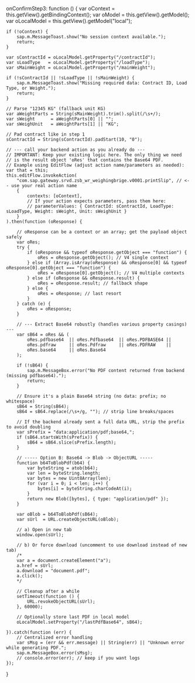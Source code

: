 onConfirmStep3: function () {
    var oContext     = this.getView().getBindingContext();
    var oModel       = this.getView().getModel();
    var oLocalModel  = this.getView().getModel("local");

    if (!oContext) {
        sap.m.MessageToast.show("No session context available.");
        return;
    }

    var sContractId = oLocalModel.getProperty("/contractId");
    var sLoadType   = oLocalModel.getProperty("/loadType");
    var sMainWeight = oLocalModel.getProperty("/mainWeight");

    if (!sContractId || !sLoadType || !sMainWeight) {
        sap.m.MessageToast.show("Missing required data: Contract ID, Load Type, or Weight.");
        return;
    }

    // Parse "12345 KG" (fallback unit KG)
    var aWeightParts = String(sMainWeight).trim().split(/\s+/);
    var sWeight      = aWeightParts[0] || "";
    var sWeighUnit   = aWeightParts[1] || "KG";

    // Pad contract like in step 1
    sContractId = String(sContractId).padStart(10, "0");

    // --- call your backend action as you already do ---
    // IMPORTANT: Keep your existing logic here. The only thing we need
    // is the result object 'oRes' that contains the Base64 PDF.
    // Example using EditFlow (adjust action name/parameters as needed):
    var that = this;
    this.editFlow.invokeAction(
        "com.sap.gateway.srvd.zsb_wr_weighingbrige.v0001.printSlip", // <-- use your real action name
        {
            contexts: [oContext],
            // If your action expects parameters, pass them here:
            // parameterValues: { ContractId: sContractId, LoadType: sLoadType, Weight: sWeight, Unit: sWeighUnit }
        }
    ).then(function (oResponse) {

        // oResponse can be a context or an array; get the payload object safely
        var oRes;
        try {
            if (oResponse && typeof oResponse.getObject === "function") {
                oRes = oResponse.getObject(); // V4 single context
            } else if (Array.isArray(oResponse) && oResponse[0] && typeof oResponse[0].getObject === "function") {
                oRes = oResponse[0].getObject(); // V4 multiple contexts
            } else if (oResponse && oResponse.result) {
                oRes = oResponse.result; // fallback shape
            } else {
                oRes = oResponse; // last resort
            }
        } catch (e) {
            oRes = oResponse;
        }

        // --- Extract Base64 robustly (handles various property casings) ---
        var sB64 = oRes && (
            oRes.pdfbase64  || oRes.Pdfbase64  || oRes.PDFBASE64 ||
            oRes.pdfraw     || oRes.Pdfraw     || oRes.PDFRAW    ||
            oRes.base64     || oRes.Base64
        );

        if (!sB64) {
            sap.m.MessageBox.error("No PDF content returned from backend (missing pdfbase64).");
            return;
        }

        // Ensure it's a plain Base64 string (no data: prefix; no whitespace)
        sB64 = String(sB64);
        sB64 = sB64.replace(/\s+/g, ""); // strip line breaks/spaces

        // If the backend already sent a full data URL, strip the prefix to avoid doubling
        var sPrefix = "data:application/pdf;base64,";
        if (sB64.startsWith(sPrefix)) {
            sB64 = sB64.slice(sPrefix.length);
        }

        // ----- Option B: Base64 -> Blob -> ObjectURL -----
        function b64ToBlobPdf(b64) {
            var byteString = atob(b64);
            var len = byteString.length;
            var bytes = new Uint8Array(len);
            for (var i = 0; i < len; i++) {
                bytes[i] = byteString.charCodeAt(i);
            }
            return new Blob([bytes], { type: "application/pdf" });
        }

        var oBlob = b64ToBlobPdf(sB64);
        var sUrl  = URL.createObjectURL(oBlob);

        // a) Open in new tab
        window.open(sUrl);

        // b) Or force download (uncomment to use download instead of new tab)
        /*
        var a = document.createElement("a");
        a.href = sUrl;
        a.download = "document.pdf";
        a.click();
        */

        // Cleanup after a while
        setTimeout(function () {
            URL.revokeObjectURL(sUrl);
        }, 60000);

        // Optionally store last PDF in local model
        oLocalModel.setProperty("/lastPdfBase64", sB64);

    }).catch(function (err) {
        // Centralized error handling
        var sMsg = (err && err.message) || String(err) || "Unknown error while generating PDF.";
        sap.m.MessageBox.error(sMsg);
        // console.error(err); // keep if you want logs
    });
}
